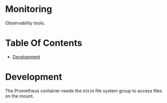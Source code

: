 # Monitoring
Observability tools.

# Table Of Contents
- [Development](#development)

# Development
The Prometheus container needs the `65534` file system group to access files on the mount.